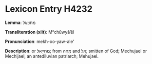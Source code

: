 # Lexicon Entry H4232

**Lemma**: מְחוּיָאֵל

**Transliteration (xlit)**: Mᵉchûwyâʼêl

**Pronunciation**: mekh-oo-yaw-ale'

**Description**:
or מְחִיּיָאֵל; from מָחָה and אֵל; smitten of God; Mechujael or Mechijael, an antediluvian patriarch; Mehujael.
